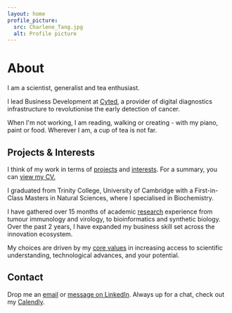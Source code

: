 ```yaml
---
layout: home
profile_picture:
  src: Charlene_Tang.jpg
  alt: Profile picture
---
```

# About

I am a scientist, generalist and tea enthusiast. 

I lead Business Development at [Cyted](cyted.ai), a provider of digital diagnostics infrastructure to revolutionise the early detection of cancer.

When I'm not working, I am reading, walking or creating - with my piano, paint or food. Wherever I am, a cup of tea is not far.

## Projects & Interests

I think of my work in terms of [projects](projects.md) and [interests](interests.md). For a summary, you can [view my CV.](CV_Charlene_Tang_2020-12.pdf)

I graduated from Trinity College, University of Cambridge with a First-in-Class Masters in Natural Sciences, where I specialised in Biochemistry. 

I have gathered over 15 months of academic [research](projects.md) experience from tumour immunology and virology, to bioinformatics and synthetic biology. Over the past 2 years, I have expanded my business skill set across the innovation ecosystem. 

My choices are driven by my [core values](interests.md) in increasing access to scientific understanding, technological advances, and your potential.

## Contact
Drop me an [email](emailto:charleneostang@yahoo.com) or [message on LinkedIn](http://linkedin.com/in/charleneostang). Always up for a chat, check out my [Calendly](https://calendly.com/charleneostang/30min).

